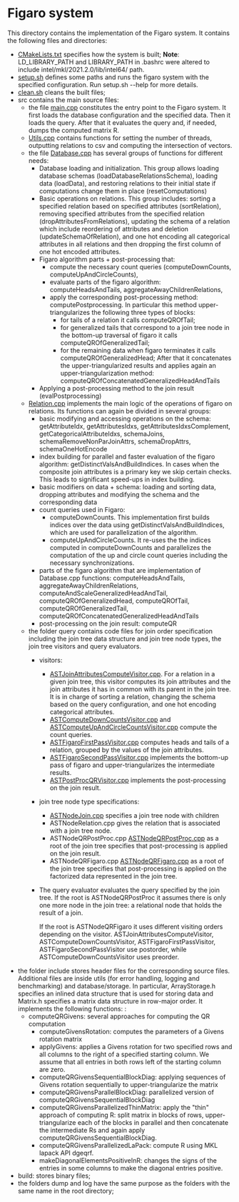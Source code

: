 Figaro system
==================

This directory contains the implementation of the Figaro system.
It contains the following files and directories:
- [CMakeLists.txt](CMakeLists.txt) specifies how the system is built; **Note**: LD_LIBRARY_PATH and LIBRARY_PATH in .bashrc were altered to include intel/mkl/2021.2.0/lib/intel64/ path.
- [setup.sh](setup.sh) defines some paths and runs the figaro system with the specified configuration. Run setup.sh --help for more details.
- [clean.sh](clean.sh) cleans the built files;
- src contains the main source files:
    - the file [main.cpp](src/main.cpp) constitutes the entry point to the Figaro system. It first loads the database configuration and the specified data. Then it loads the query. After that it evaluates the query and, if needed, dumps the computed matrix R.
    - [Utils.cpp](src/utils/Utils.cpp) contains functions for setting the number of threads, outputting relations to csv and computing the intersection of vectors.
    - the file [Database.cpp](src/database/Database.cpp) has several groups of functions for different needs:
        - Database loading and initialization. This group allows loading database schemas (loadDatabaseRelationsSchema), loading data (loadData), and restoring relations to their initial state if computations change them in place (resetComputations)
        - Basic operations on relations. This group includes: sorting a specified relation based on specified attributes (sortRelation), removing specified attributes from the specified relation (dropAttributesFromRelations), updating the schema of a relation which include reordering of attributes and deletion (updateSchemaOfRelation), and one hot encoding all categorical attributes in all relations and then dropping the first column of one hot encoded attributes.
        - Figaro algorithm parts + post-processing that:
            - compute the necessary count queries (computeDownCounts, computeUpAndCircleCounts),
            - evaluate parts of the figaro algorithm: computeHeadsAndTails, aggregateAwayChildrenRelations,
            - apply the corresponding post-processing method: computePostprocessing. In particular this method upper-triangularizes the following three types of blocks:
                - for tails of a relation it calls computeQROfTail;
                - for generalized tails that correspond to a join tree node in the bottom-up traversal of figaro it calls computeQROfGeneralizedTail;
                - for the remaining data when figaro terminates it calls computeQROfGeneralizedHead;
            After that it concatenates the upper-triangularized results and applies again an upper-triangularization method: computeQROfConcatenatedGeneralizedHeadAndTails
        - Applying a post-processing method to the join result (evalPostprocessing)
    - [Relation.cpp](src/database/Relation.cpp) implements the main logic of the operations of figaro on relations. Its functions can again be divided in several groups:
        - basic modifying and accessing operations on the schema: getAttributeIdx, getAttributesIdxs, getAttributesIdxsComplement, getCategoricalAttributeIdxs, schemaJoins, schemaRemoveNonParJoinAttrs, schemaDropAttrs, schemaOneHotEncode
        - index building for parallel and faster evaluation of the figaro algorithm: getDistinctValsAndBuildIndices. In cases when the composite join attributes is a primary key we skip certain checks. This leads to significant speed-ups in index building.
        - basic modifiers on data + schema: loading and sorting data, dropping attributes and modifying the schema and the corresponding data
        - count queries used in Figaro:
            - computeDownCounts. This implementation first builds indices over the data using getDistinctValsAndBuildIndices, which are used for parallelization of the algorithm.
            - computeUpAndCircleCounts. It re-uses the the indices computed in computeDownCounts and parallelizes the computation of the up and circle count queries including the necessary synchronizations.
        - parts of the figaro algorithm that are implementation of Database.cpp functions: computeHeadsAndTails, aggregateAwayChildrenRelations, computeAndScaleGeneralizedHeadAndTail, computeQROfGeneralizedHead, computeQROfTail, computeQROfGeneralizedTail, computeQROfConcatenatedGeneralizedHeadAndTails
        - post-processing on the join result: computeQR
    - the folder query contains code files for join order specification including the join tree data structure and join tree node types, the join tree visitors and query evaluators.
        - visitors:
            - [ASTJoinAttributesComputeVisitor.cpp](src/database/query/ASTJoinAttributesComputeVisitor.cpp). For a relation in a given join tree, this visitor computes its join attributes and the join attributes it has in common with its parent in the join tree. It is in charge of sorting a relation, changing the schema based on the query configuration, and one hot encoding categorical attributes.
            - [ASTComputeDownCountsVisitor.cpp](src/database/query/ASTComputeDownCountsVisitor.cpp) and [ASTComputeUpAndCircleCountsVisitor.cpp](src/database/query/ASTComputeUpAndCircleCountsVisitor.cpp) compute the count queries.
            - [ASTFigaroFirstPassVisitor.cpp](src/database/query/ASTFigaroFirstPassVisitor.cpp) computes heads and tails of a relation, grouped by the values of the join attributes.
            - [ASTFigaroSecondPassVisitor.cpp](src/database/query/ASTFigaroSecondPassVisitor.cpp) implements the bottom-up pass of figaro and upper-triangularizes the intermediate results.
            - [ASTPostProcQRVisitor.cpp](src/database/query/ASTPostProcQRVisitor.cpp) implements the post-processing on the join result.
        - join tree node type specifications:
            - [ASTNodeJoin.cpp](src/database/query/ASTNodeJoin.cpp) specifies a join tree node with children
            - ASTNodeRelation.cpp gives the relation that is associated with a join tree node.
            - ASTNodeQRPostProc.cpp [ASTNodeQRPostProc.cpp](src/database/query/ASTNodeQRPostProc.cpp) as a root of the join tree specifies that post-processing is applied on the join result.
            - ASTNodeQRFigaro.cpp [ASTNodeQRFigaro.cpp](src/database/query/ASTNodeQRFigaro.cpp) as a root of the join tree specifies that post-processing is applied on the factorized data represented in the join tree.
        - The query evaluator evaluates the query specified by the join tree. If the root is ASTNodeQRPostProc it assumes there is only one more node in the join tree: a relational node that holds the result of a join.

            If the root is ASTNodeQRFigaro it uses different visiting orders depending on the visitor.  ASTJoinAttributesComputeVisitor, ASTComputeDownCountsVisitor, ASTFigaroFirstPassVisitor, ASTFigaroSecondPassVisitor use postorder, while ASTComputeDownCountsVisitor uses preorder.
- the folder include stores header files for the corresponding source files. Additional files are inside utils (for error handling, logging and benchmarking) and database/storage. In particular, ArrayStorage.h specifies an inlined data structure that is used for storing data and Matrix.h specifies a matrix data structure in row-major order. It implements the following functions:
:
	- computeQRGivens: several approaches for computing the QR computation
        - computeGivensRotation: computes the parameters of a Givens rotation matrix
        - applyGivens: applies a Givens rotation for two specified rows and all columns to the right of a specified starting column. We assume that all entries in both rows left of the starting column are zero.
        - computeQRGivensSequentialBlockDiag: applying sequences of Givens rotation sequentially to upper-triangularize the matrix
        - computeQRGivensParallelBlockDiag: parallelized version of computeQRGivensSequentialBlockDiag
        - computeQRGivensParallelizedThinMatrix: apply the "thin" approach of computing R: split matrix in blocks of rows, upper-triangularize each of the blocks in parallel and then concatenate the intermediate Rs and again apply computeQRGivensSequentialBlockDiag.
        - computeQRGivensParallelizedLaPack: compute R using MKL lapack API dgeqrf.
        - makeDiagonalElementsPositiveInR: changes the signs of the entries in some columns to make the diagonal entries positive.
- build: stores binary files;
- the folders dump and log have the same purpose as the folders with the same name in the root directory;
